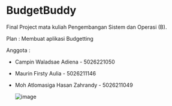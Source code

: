 # BudgetBuddy

Final Project mata kuliah Pengembangan Sistem dan Operasi (B).

Plan : Membuat aplikasi Budgetting

Anggota :
- Campin Waladsae Adiena - 5026221050
- Maurin Firsty Aulia - 5026211146
- Moh Atlomasiga Hasan Zahrandy - 5026211049

  ![image](https://github.com/campinwa/budgetbuddy/assets/166111616/83eca3e1-52b1-4c35-a5b3-098b6a5114c0)

